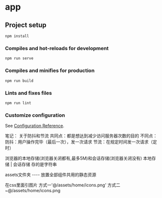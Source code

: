 # app

## Project setup
```
npm install
```

### Compiles and hot-reloads for development
```
npm run serve
```

### Compiles and minifies for production
```
npm run build
```

### Lints and fixes files
```
npm run lint
```

### Customize configuration
See [Configuration Reference](https://cli.vuejs.org/config/).

笔记：
关于防抖和节流
共同点：都是想达到减少访问服务器次数的目的
不同点：
    防抖：用户操作完毕（最后一次），发一次请求
    节流：在规定时间发一次请求（定时）

浏览器的本地存储(浏览器关闭都有,最多5M)和会话存储(浏览器关闭没有)
本地存储 | 会话存储 存的是字符串

assets文件夹 ----  放置全部组件共用的静态资源

在css里面引图片
方式一'@/assets/home/icons.png'
方式二~@/assets/home/icons.png